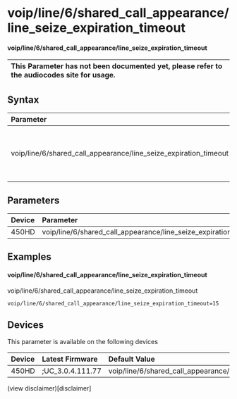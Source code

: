 ﻿---
description: voip/line/6/shared_call_appearance/line_seize_expiration_timeout
search:
    keywords: ['voip','line','6','shared_call_appearance','line_seize_expiration_timeout']
---

# voip/line/6/shared_call_appearance/line_seize_expiration_timeout

#### voip/line/6/shared_call_appearance/line_seize_expiration_timeout


| This Parameter has not been documented yet, please refer to the audiocodes site for usage.  |
| :--- |

## Syntax
| Parameter | Syntax |
| :--- | :--- |
|voip/line/6/shared_call_appearance/line_seize_expiration_timeout | {% raw %} undefined {% endraw %} |

## Parameters
|Device|Parameter|value|Description|
|:---|:---|:---|:---|
| 450HD | voip/line/6/shared_call_appearance/line_seize_expiration_timeout |  |  |

## Examples
#### voip/line/6/shared_call_appearance/line_seize_expiration_timeout

voip/line/6/shared_call_appearance/line_seize_expiration_timeout

```
voip/line/6/shared_call_appearance/line_seize_expiration_timeout=15
```

## Devices
This parameter is available on the following devices

| Device | Latest Firmware | Default Value |
|:---|:---|:---|
| 450HD | ;UC_3.0.4.111.77 | voip/line/6/shared_call_appearance/line_seize_expiration_timeout=15 

(view disclaimer)[disclaimer]
